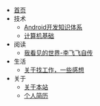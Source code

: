 <!-- _navbar.md -->
- [首页]()
- 技术
  - [Android开发知识体系](/Tech/AndroidDev/index.md)
  - [计算机基础](/Tech/ComputerScience/index.md)
  <!-- - 软考高级系统架构设计师 -->
- 阅读
  - [我看见的世界-李飞飞自传](/Reads/我看见的世界-李飞飞自传/index.md)
- 生活
  <!-- - [离职了，回顾在字节的5年](/Life/离职了，回顾在字节的5年/index.md) -->
  - [关于找工作，一些感想](/Life/关于找工作，一些感想/index.md)
- 关于
  - [关于本站](/About/about.md)
  - [个人简历](/About/showresume.md)